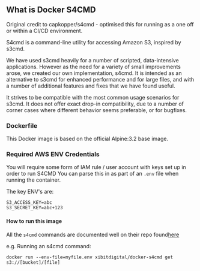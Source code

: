 ## What is Docker S4CMD ##

Original credit to capkopper/s4cmd - optimised this for running as a one off or within a CI/CD environment.

S4cmd is a command-line utility for accessing Amazon S3, inspired by s3cmd.

We have used s3cmd heavily for a number of scripted, data-intensive applications. However as the need for a variety of small improvements arose, we created our own implementation, s4cmd. It is intended as an alternative to s3cmd for enhanced performance and for large files, and with a number of additional features and fixes that we have found useful.

It strives to be compatible with the most common usage scenarios for s3cmd. It does not offer exact drop-in compatibility, due to a number of corner cases where different behavior seems preferable, or for bugfixes.

### Dockerfile ##

This Docker image is based on the official Alpine:3.2 base image.

### Required AWS ENV Credentials ##

You will require some form of IAM rule / user account with keys set up in order to run S4CMD
You can parse this in as part of an `.env` file when running the container.

The key ENV's are:

```
S3_ACCESS_KEY=abc
S3_SECRET_KEY=abc+123
```

#### How to run this image ##

All the `s4cmd` commands are documented well on their repo found[here](https://github.com/bloomreach/s4cmd)

e.g. Running an s4cmd command:

```
docker run --env-file=myfile.env xibitdigital/docker-s4cmd get s3://[bucket]/[file]
```
